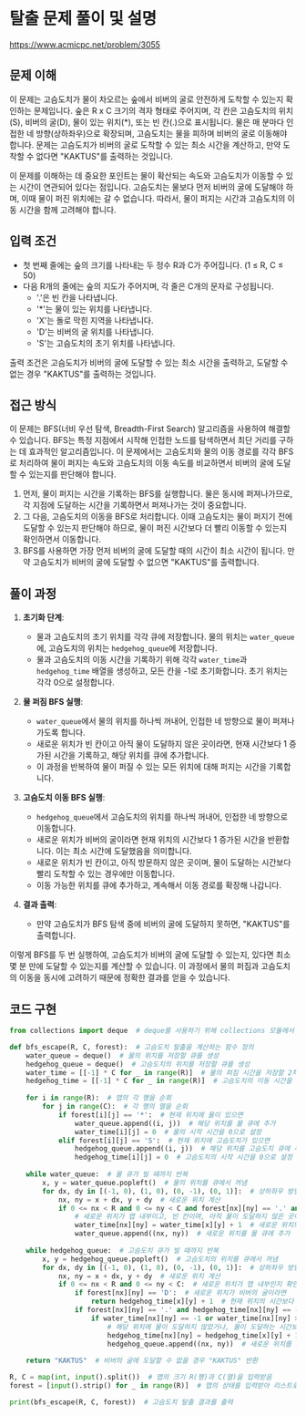 # 탈출 문제 풀이 및 설명

https://www.acmicpc.net/problem/3055

## 문제 이해

이 문제는 고슴도치가 물이 차오르는 숲에서 비버의 굴로 안전하게 도착할 수 있는지 확인하는 문제입니다. 숲은 R x C 크기의 격자 형태로 주어지며, 각 칸은 고슴도치의 위치(S), 비버의 굴(D), 물이 있는 위치(*), 또는 빈 칸(.)으로 표시됩니다. 물은 매 분마다 인접한 네 방향(상하좌우)으로 확장되며, 고슴도치는 물을 피하며 비버의 굴로 이동해야 합니다. 문제는 고슴도치가 비버의 굴로 도착할 수 있는 최소 시간을 계산하고, 만약 도착할 수 없다면 "KAKTUS"를 출력하는 것입니다.

이 문제를 이해하는 데 중요한 포인트는 물이 확산되는 속도와 고슴도치가 이동할 수 있는 시간이 연관되어 있다는 점입니다. 고슴도치는 물보다 먼저 비버의 굴에 도달해야 하며, 이때 물이 퍼진 위치에는 갈 수 없습니다. 따라서, 물이 퍼지는 시간과 고슴도치의 이동 시간을 함께 고려해야 합니다.

## 입력 조건

- 첫 번째 줄에는 숲의 크기를 나타내는 두 정수 R과 C가 주어집니다. (1 ≤ R, C ≤ 50)
- 다음 R개의 줄에는 숲의 지도가 주어지며, 각 줄은 C개의 문자로 구성됩니다.
  - '.'은 빈 칸을 나타냅니다.
  - '*'는 물이 있는 위치를 나타냅니다.
  - 'X'는 돌로 막힌 지역을 나타냅니다.
  - 'D'는 비버의 굴 위치를 나타냅니다.
  - 'S'는 고슴도치의 초기 위치를 나타냅니다.

출력 조건은 고슴도치가 비버의 굴에 도달할 수 있는 최소 시간을 출력하고, 도달할 수 없는 경우 "KAKTUS"를 출력하는 것입니다.

## 접근 방식

이 문제는 BFS(너비 우선 탐색, Breadth-First Search) 알고리즘을 사용하여 해결할 수 있습니다. BFS는 특정 지점에서 시작해 인접한 노드를 탐색하면서 최단 거리를 구하는 데 효과적인 알고리즘입니다. 이 문제에서는 고슴도치와 물의 이동 경로를 각각 BFS로 처리하여 물이 퍼지는 속도와 고슴도치의 이동 속도를 비교하면서 비버의 굴에 도달할 수 있는지를 판단해야 합니다.

1. 먼저, 물이 퍼지는 시간을 기록하는 BFS를 실행합니다. 물은 동시에 퍼져나가므로, 각 지점에 도달하는 시간을 기록하면서 퍼져나가는 것이 중요합니다.
2. 그 다음, 고슴도치의 이동을 BFS로 처리합니다. 이때 고슴도치는 물이 퍼지기 전에 도달할 수 있는지 판단해야 하므로, 물이 퍼진 시간보다 더 빨리 이동할 수 있는지 확인하면서 이동합니다.
3. BFS를 사용하면 가장 먼저 비버의 굴에 도달할 때의 시간이 최소 시간이 됩니다. 만약 고슴도치가 비버의 굴에 도달할 수 없으면 "KAKTUS"를 출력합니다.

## 풀이 과정

1. **초기화 단계**:
   - 물과 고슴도치의 초기 위치를 각각 큐에 저장합니다. 물의 위치는 `water_queue`에, 고슴도치의 위치는 `hedgehog_queue`에 저장합니다.
   - 물과 고슴도치의 이동 시간을 기록하기 위해 각각 `water_time`과 `hedgehog_time` 배열을 생성하고, 모든 칸을 -1로 초기화합니다. 초기 위치는 각각 0으로 설정합니다.

2. **물 퍼짐 BFS 실행**:
   - `water_queue`에서 물의 위치를 하나씩 꺼내어, 인접한 네 방향으로 물이 퍼져나가도록 합니다.
   - 새로운 위치가 빈 칸이고 아직 물이 도달하지 않은 곳이라면, 현재 시간보다 1 증가된 시간을 기록하고, 해당 위치를 큐에 추가합니다.
   - 이 과정을 반복하여 물이 퍼질 수 있는 모든 위치에 대해 퍼지는 시간을 기록합니다.

3. **고슴도치 이동 BFS 실행**:
   - `hedgehog_queue`에서 고슴도치의 위치를 하나씩 꺼내어, 인접한 네 방향으로 이동합니다.
   - 새로운 위치가 비버의 굴이라면 현재 위치의 시간보다 1 증가된 시간을 반환합니다. 이는 최소 시간에 도달했음을 의미합니다.
   - 새로운 위치가 빈 칸이고, 아직 방문하지 않은 곳이며, 물이 도달하는 시간보다 빨리 도착할 수 있는 경우에만 이동합니다.
   - 이동 가능한 위치를 큐에 추가하고, 계속해서 이동 경로를 확장해 나갑니다.

4. **결과 출력**:
   - 만약 고슴도치가 BFS 탐색 중에 비버의 굴에 도달하지 못하면, "KAKTUS"를 출력합니다.

이렇게 BFS를 두 번 실행하여, 고슴도치가 비버의 굴에 도달할 수 있는지, 있다면 최소 몇 분 만에 도달할 수 있는지를 계산할 수 있습니다. 이 과정에서 물의 퍼짐과 고슴도치의 이동을 동시에 고려하기 때문에 정확한 결과를 얻을 수 있습니다.

## 코드 구현
```python
from collections import deque  # deque를 사용하기 위해 collections 모듈에서 deque를 임포트

def bfs_escape(R, C, forest):  # 고슴도치 탈출을 계산하는 함수 정의
    water_queue = deque()  # 물의 위치를 저장할 큐를 생성
    hedgehog_queue = deque()  # 고슴도치의 위치를 저장할 큐를 생성
    water_time = [[-1] * C for _ in range(R)]  # 물의 퍼짐 시간을 저장할 2차원 배열을 초기화 (-1로 초기화)
    hedgehog_time = [[-1] * C for _ in range(R)]  # 고슴도치의 이동 시간을 저장할 2차원 배열을 초기화 (-1로 초기화)
    
    for i in range(R):  # 맵의 각 행을 순회
        for j in range(C):  # 각 행의 열을 순회
            if forest[i][j] == '*':  # 현재 위치에 물이 있으면
                water_queue.append((i, j))  # 해당 위치를 물 큐에 추가
                water_time[i][j] = 0  # 물의 시작 시간을 0으로 설정
            elif forest[i][j] == 'S':  # 현재 위치에 고슴도치가 있으면
                hedgehog_queue.append((i, j))  # 해당 위치를 고슴도치 큐에 추가
                hedgehog_time[i][j] = 0  # 고슴도치의 시작 시간을 0으로 설정
    
    while water_queue:  # 물 큐가 빌 때까지 반복
        x, y = water_queue.popleft()  # 물의 위치를 큐에서 꺼냄
        for dx, dy in [(-1, 0), (1, 0), (0, -1), (0, 1)]:  # 상하좌우 방향으로 이동
            nx, ny = x + dx, y + dy  # 새로운 위치 계산
            if 0 <= nx < R and 0 <= ny < C and forest[nx][ny] == '.' and water_time[nx][ny] == -1:
                # 새로운 위치가 맵 내부이고, 빈 칸이며, 아직 물이 도달하지 않은 곳이라면
                water_time[nx][ny] = water_time[x][y] + 1  # 새로운 위치의 물 퍼짐 시간을 현재 위치의 시간보다 1 증가시킴
                water_queue.append((nx, ny))  # 새로운 위치를 물 큐에 추가
    
    while hedgehog_queue:  # 고슴도치 큐가 빌 때까지 반복
        x, y = hedgehog_queue.popleft()  # 고슴도치의 위치를 큐에서 꺼냄
        for dx, dy in [(-1, 0), (1, 0), (0, -1), (0, 1)]:  # 상하좌우 방향으로 이동
            nx, ny = x + dx, y + dy  # 새로운 위치 계산
            if 0 <= nx < R and 0 <= ny < C:  # 새로운 위치가 맵 내부인지 확인
                if forest[nx][ny] == 'D':  # 새로운 위치가 비버의 굴이라면
                    return hedgehog_time[x][y] + 1  # 현재 위치의 시간보다 1 증가된 시간을 반환 (탈출 성공)
                if forest[nx][ny] == '.' and hedgehog_time[nx][ny] == -1:  # 빈 칸이고, 아직 방문하지 않은 곳이라면
                    if water_time[nx][ny] == -1 or water_time[nx][ny] > hedgehog_time[x][y] + 1:
                        # 해당 위치에 물이 도달하지 않았거나, 물이 도달하는 시간보다 고슴도치가 먼저 도달할 수 있는 경우
                        hedgehog_time[nx][ny] = hedgehog_time[x][y] + 1  # 새로운 위치의 고슴도치 이동 시간을 현재 위치의 시간보다 1 증가시킴
                        hedgehog_queue.append((nx, ny))  # 새로운 위치를 고슴도치 큐에 추가
    
    return "KAKTUS"  # 비버의 굴에 도달할 수 없을 경우 "KAKTUS" 반환

R, C = map(int, input().split())  # 맵의 크기 R(행)과 C(열)을 입력받음
forest = [input().strip() for _ in range(R)]  # 맵의 상태를 입력받아 리스트로 저장

print(bfs_escape(R, C, forest))  # 고슴도치 탈출 결과를 출력
